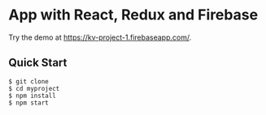# App with React, Redux and Firebase

Try the demo at https://kv-project-1.firebaseapp.com/. 


Quick Start
-----------

```shell
$ git clone
$ cd myproject
$ npm install
$ npm start
```